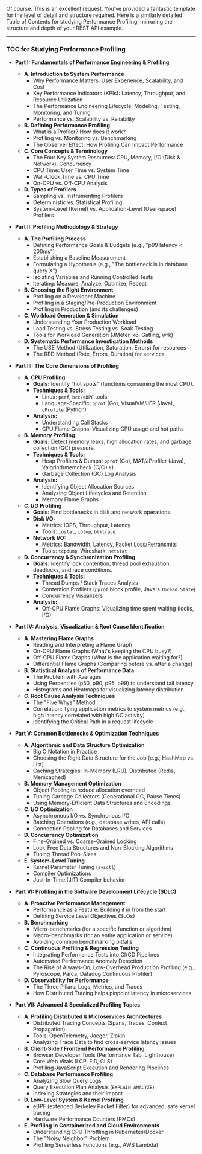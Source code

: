 Of course. This is an excellent request. You've provided a fantastic template for the level of detail and structure required. Here is a similarly detailed Table of Contents for studying Performance Profiling, mirroring the structure and depth of your REST API example.

***

### **TOC for Studying Performance Profiling**

*   **Part I: Fundamentals of Performance Engineering & Profiling**
    *   **A. Introduction to System Performance**
        *   Why Performance Matters: User Experience, Scalability, and Cost
        *   Key Performance Indicators (KPIs): Latency, Throughput, and Resource Utilization
        *   The Performance Engineering Lifecycle: Modeling, Testing, Monitoring, and Tuning
        *   Performance vs. Scalability vs. Reliability
    *   **B. Defining Performance Profiling**
        *   What is a Profiler? How does it work?
        *   Profiling vs. Monitoring vs. Benchmarking
        *   The Observer Effect: How Profiling Can Impact Performance
    *   **C. Core Concepts & Terminology**
        *   The Four Key System Resources: CPU, Memory, I/O (Disk & Network), Concurrency
        *   CPU Time: User Time vs. System Time
        *   Wall-Clock Time vs. CPU Time
        *   On-CPU vs. Off-CPU Analysis
    *   **D. Types of Profilers**
        *   Sampling vs. Instrumenting Profilers
        *   Deterministic vs. Statistical Profiling
        *   System-Level (Kernel) vs. Application-Level (User-space) Profilers

*   **Part II: Profiling Methodology & Strategy**
    *   **A. The Profiling Process**
        *   Defining Performance Goals & Budgets (e.g., "p99 latency < 200ms")
        *   Establishing a Baseline Measurement
        *   Formulating a Hypothesis (e.g., "The bottleneck is in database query X")
        *   Isolating Variables and Running Controlled Tests
        *   Iterating: Measure, Analyze, Optimize, Repeat
    *   **B. Choosing the Right Environment**
        *   Profiling on a Developer Machine
        *   Profiling in a Staging/Pre-Production Environment
        *   Profiling in Production (and its challenges)
    *   **C. Workload Generation & Simulation**
        *   Understanding Your Production Workload
        *   Load Testing vs. Stress Testing vs. Soak Testing
        *   Tools for Workload Generation (JMeter, k6, Gatling, wrk)
    *   **D. Systematic Performance Investigation Methods**
        *   The USE Method (Utilization, Saturation, Errors) for resources
        *   The RED Method (Rate, Errors, Duration) for services

*   **Part III: The Core Dimensions of Profiling**
    *   **A. CPU Profiling**
        *   **Goals:** Identify "hot spots" (functions consuming the most CPU).
        *   **Techniques & Tools:**
            *   Linux: `perf`, `bcc/eBPF` tools
            *   Language-Specific: `pprof` (Go), VisualVM/JFR (Java), `cProfile` (Python)
        *   **Analysis:**
            *   Understanding Call Stacks
            *   CPU Flame Graphs: Visualizing CPU usage and hot paths
    *   **B. Memory Profiling**
        *   **Goals:** Detect memory leaks, high allocation rates, and garbage collection (GC) pressure.
        *   **Techniques & Tools:**
            *   Heap Profilers & Dumps: `pprof` (Go), MAT/JProfiler (Java), Valgrind/memcheck (C/C++)
            *   Garbage Collection (GC) Log Analysis
        *   **Analysis:**
            *   Identifying Object Allocation Sources
            *   Analyzing Object Lifecycles and Retention
            *   Memory Flame Graphs
    *   **C. I/O Profiling**
        *   **Goals:** Find bottlenecks in disk and network operations.
        *   **Disk I/O:**
            *   Metrics: IOPS, Throughput, Latency
            *   Tools: `iostat`, `iotop`, `blktrace`
        *   **Network I/O:**
            *   Metrics: Bandwidth, Latency, Packet Loss/Retransmits
            *   Tools: `tcpdump`, Wireshark, `netstat`
    *   **D. Concurrency & Synchronization Profiling**
        *   **Goals:** Identify lock contention, thread pool exhaustion, deadlocks, and race conditions.
        *   **Techniques & Tools:**
            *   Thread Dumps / Stack Traces Analysis
            *   Contention Profilers (`pprof` block profile, Java's `Thread.State`)
            *   Concurrency Visualizers
        *   **Analysis:**
            *   Off-CPU Flame Graphs: Visualizing time spent waiting (locks, I/O)

*   **Part IV: Analysis, Visualization & Root Cause Identification**
    *   **A. Mastering Flame Graphs**
        *   Reading and Interpreting a Flame Graph
        *   On-CPU Flame Graphs (What's keeping the CPU busy?)
        *   Off-CPU Flame Graphs (What is the application waiting for?)
        *   Differential Flame Graphs (Comparing before vs. after a change)
    *   **B. Statistical Analysis of Performance Data**
        *   The Problem with Averages
        *   Using Percentiles (p50, p90, p95, p99) to understand tail latency
        *   Histograms and Heatmaps for visualizing latency distribution
    *   **C. Root Cause Analysis Techniques**
        *   The "Five Whys" Method
        *   Correlation: Tying application metrics to system metrics (e.g., high latency correlated with high GC activity)
        *   Identifying the Critical Path in a request lifecycle

*   **Part V: Common Bottlenecks & Optimization Techniques**
    *   **A. Algorithmic and Data Structure Optimization**
        *   Big O Notation in Practice
        *   Choosing the Right Data Structure for the Job (e.g., HashMap vs. List)
        *   Caching Strategies: In-Memory (LRU), Distributed (Redis, Memcached)
    *   **B. Memory Management Optimization**
        *   Object Pooling to reduce allocation overhead
        *   Tuning Garbage Collectors (Generational GC, Pause Times)
        *   Using Memory-Efficient Data Structures and Encodings
    *   **C. I/O Optimization**
        *   Asynchronous I/O vs. Synchronous I/O
        *   Batching Operations (e.g., database writes, API calls)
        *   Connection Pooling for Databases and Services
    *   **D. Concurrency Optimization**
        *   Fine-Grained vs. Coarse-Grained Locking
        *   Lock-Free Data Structures and Non-Blocking Algorithms
        *   Tuning Thread Pool Sizes
    *   **E. System-Level Tuning**
        *   Kernel Parameter Tuning (`sysctl`)
        *   Compiler Optimizations
        *   Just-In-Time (JIT) Compiler behavior

*   **Part VI: Profiling in the Software Development Lifecycle (SDLC)**
    *   **A. Proactive Performance Management**
        *   Performance as a Feature: Building it in from the start
        *   Defining Service Level Objectives (SLOs)
    *   **B. Benchmarking**
        *   Micro-benchmarks (for a specific function or algorithm)
        *   Macro-benchmarks (for an entire application or service)
        *   Avoiding common benchmarking pitfalls
    *   **C. Continuous Profiling & Regression Testing**
        *   Integrating Performance Tests into CI/CD Pipelines
        *   Automated Performance Anomaly Detection
        *   The Rise of Always-On, Low-Overhead Production Profiling (e.g., Pyroscope, Parca, Datadog Continuous Profiler)
    *   **D. Observability for Performance**
        *   The Three Pillars: Logs, Metrics, and Traces
        *   How Distributed Tracing helps pinpoint latency in microservices

*   **Part VII: Advanced & Specialized Profiling Topics**
    *   **A. Profiling Distributed & Microservices Architectures**
        *   Distributed Tracing Concepts (Spans, Traces, Context Propagation)
        *   Tools: OpenTelemetry, Jaeger, Zipkin
        *   Analyzing Trace Data to find cross-service latency issues
    *   **B. Client-Side / Frontend Performance Profiling**
        *   Browser Developer Tools (Performance Tab, Lighthouse)
        *   Core Web Vitals (LCP, FID, CLS)
        *   Profiling JavaScript Execution and Rendering Pipelines
    *   **C. Database Performance Profiling**
        *   Analyzing Slow Query Logs
        *   Query Execution Plan Analysis (`EXPLAIN ANALYZE`)
        *   Indexing Strategies and their impact
    *   **D. Low-Level System & Kernel Profiling**
        *   eBPF (extended Berkeley Packet Filter) for advanced, safe kernel tracing
        *   Hardware Performance Counters (PMCs)
    *   **E. Profiling in Containerized and Cloud Environments**
        *   Understanding CPU Throttling in Kubernetes/Docker
        *   The "Noisy Neighbor" Problem
        *   Profiling Serverless Functions (e.g., AWS Lambda)